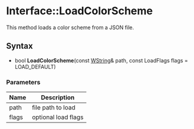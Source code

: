 # Interface::LoadColorScheme #
This method loads a color scheme from a JSON file.

## Syntax ##
- bool **LoadColorScheme**(const [WString](WString.md)& path, const LoadFlags flags = LOAD_DEFAULT)

### Parameters ###
| Name | Description |
|---|---|
| path | file path to load |
| flags | optional load flags |
